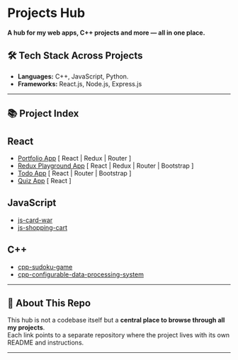 # Projects Hub

**A hub for my web apps, C++ projects and more — all in one place.**

## 🛠️ Tech Stack Across Projects
- **Languages:** C++, JavaScript, Python.
- **Frameworks:** React.js, Node.js, Express.js  

---

## 📚 Project Index

## React
- [Portfolio App](https://github.com/ahz777/react-portfolio-app) [ React | Redux | Router ]
- [Redux Playground App](https://github.com/ahz777/react-redux-playground-app) [ React | Redux | Router | Bootstrap ]
- [Todo App](https://github.com/ahz777/react-todo-app) [ React | Router | Bootstrap ]
- [Quiz App](https://github.com/ahz777/react-quiz-app) [ React ]

## JavaScript
- [js-card-war](https://github.com/ahz777/js-card-war)
- [js-shopping-cart](https://github.com/ahz777/js-shopping-cart)

## C++
- [cpp-sudoku-game](https://github.com/ahz777/cpp-sudoku-game)
- [cpp-configurable-data-processing-system](https://github.com/ahz777/cpp-configurable-data-processing-system)

---

## 🚀 About This Repo
This hub is not a codebase itself but a **central place to browse through all my projects**.  
Each link points to a separate repository where the project lives with its own README and instructions.

---

